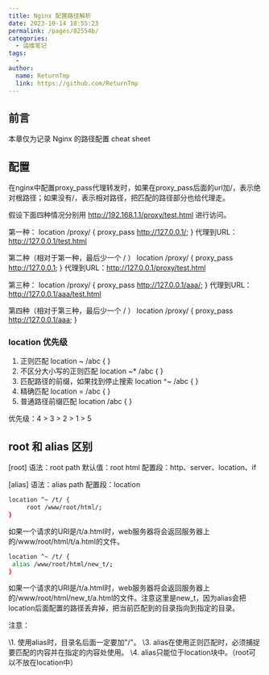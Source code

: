 ```yaml
---
title: Nginx 配置路径解析
date: 2023-10-14 18:55:23
permalink: /pages/82554b/
categories:
  - 运维笔记
tags:
  - 
author: 
  name: ReturnTmp
  link: https://github.com/ReturnTmp
---
```




## 前言

本章仅为记录 Nginx 的路径配置 cheat sheet



## 配置

在nginx中配置proxy_pass代理转发时，如果在proxy_pass后面的url加/，表示绝对根路径；如果没有/，表示相对路径，把匹配的路径部分也给代理走。

假设下面四种情况分别用 http://192.168.1.1/proxy/test.html 进行访问。

第一种：
 location /proxy/ {
 proxy_pass http://127.0.0.1/;
 }
 代理到URL：http://127.0.0.1/test.html

第二种（相对于第一种，最后少一个 / ）
 location /proxy/ {
 proxy_pass http://127.0.0.1;
 }
 代理到URL：http://127.0.0.1/proxy/test.html

第三种：
 location /proxy/ {
 proxy_pass http://127.0.0.1/aaa/;
 }
 代理到URL：http://127.0.0.1/aaa/test.html

第四种（相对于第三种，最后少一个 / ）
 location /proxy/ {
 proxy_pass http://127.0.0.1/aaa;
}



### location 优先级

1. 正则匹配 location ~ /abc { }
2. 不区分大小写的正则匹配 location ~* /abc { }
3. 匹配路径的前缀，如果找到停止搜索 location ^~ /abc { }
4. 精确匹配 location = /abc { }
5. 普通路径前缀匹配 location /abc { }



优先级：4 > 3 > 2 > 1 > 5





## root 和 alias 区别

[root]
语法：root path
默认值：root html
配置段：http、server、location、if

[alias]
语法：alias path
配置段：location



```bash
location ^~ /t/ {
     root /www/root/html/;
}
```

如果一个请求的URI是/t/a.html时，web服务器将会返回服务器上的/www/root/html/t/a.html的文件。



```bash
location ^~ /t/ {
 alias /www/root/html/new_t/;
}
```

如果一个请求的URI是/t/a.html时，web服务器将会返回服务器上的/www/root/html/new_t/a.html的文件。注意这里是new_t，因为alias会把location后面配置的路径丢弃掉，把当前匹配到的目录指向到指定的目录。



注意：

\1. 使用alias时，目录名后面一定要加"/"。
\3. alias在使用正则匹配时，必须捕捉要匹配的内容并在指定的内容处使用。
\4. alias只能位于location块中。（root可以不放在location中）